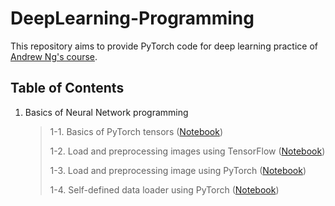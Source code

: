 # DeepLearning-Programming
This repository aims to provide PyTorch code for deep learning practice of [Andrew Ng's course](http://www.ai-start.com/dl2017/html/lesson1-week2.html).

## Table of Contents
1. Basics of Neural Network programming

    > 1-1. Basics of PyTorch tensors ([Notebook](Notebook/Basic_PyTorch.ipynb))
    >
    > 1-2. Load and preprocessing images using TensorFlow ([Notebook](Notebook/Image_processing_TensorFlow.ipynb))
    >
    > 1-3. Load and preprocessing image using PyTorch ([Notebook](Notebook/Imaging_processing_PyTorch.ipynb))
    >
    > 1-4. Self-defined data loader using PyTorch ([Notebook](Notebook/Data_generator_PyTorch.ipynb))

